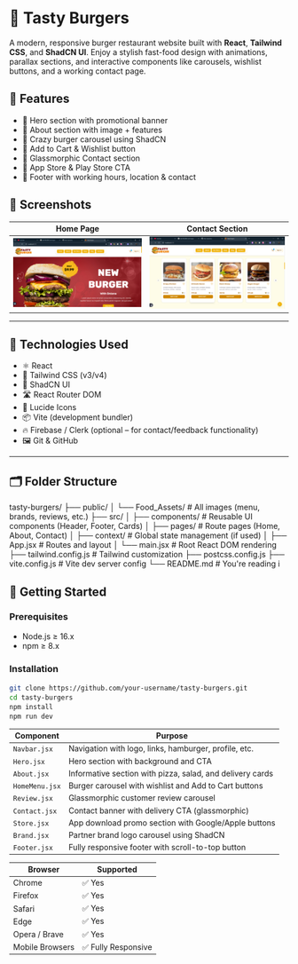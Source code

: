 # 🍔 Tasty Burgers

A modern, responsive burger restaurant website built with **React**, **Tailwind CSS**, and **ShadCN UI**. Enjoy a stylish fast-food design with animations, parallax sections, and interactive components like carousels, wishlist buttons, and a working contact page.

## 🚀 Features

- 🍕 Hero section with promotional banner
- 🥗 About section with image + features
- 🍔 Crazy burger carousel using ShadCN
- 🛒 Add to Cart & Wishlist button
- 🧊 Glassmorphic Contact section
- 📱 App Store & Play Store CTA
- 🧾 Footer with working hours, location & contact

## 📸 Screenshots

| Home Page                     | Contact Section                  |
| ----------------------------- | -------------------------------- |
| ![Home](/src/assets/hero.PNG) | ![Contact](/src/assets/menu.PNG) |

---

## 🧰 Technologies Used

- ⚛️ React
- 💨 Tailwind CSS (v3/v4)
- 🧩 ShadCN UI
- 🛣️ React Router DOM
- 🎨 Lucide Icons
- 📦 Vite (development bundler)
- 🔥 Firebase / Clerk (optional – for contact/feedback functionality)
- 🖼️ Git & GitHub

---

## 🗂️ Folder Structure

tasty-burgers/
├── public/
│ └── Food_Assets/ # All images (menu, brands, reviews, etc.)
├── src/
│ ├── components/ # Reusable UI components (Header, Footer, Cards)
│ ├── pages/ # Route pages (Home, About, Contact)
│ ├── context/ # Global state management (if used)
│ ├── App.jsx # Routes and layout
│ └── main.jsx # Root React DOM rendering
├── tailwind.config.js # Tailwind customization
├── postcss.config.js
├── vite.config.js # Vite dev server config
└── README.md # You're reading i

## 🚀 Getting Started

### Prerequisites

- Node.js ≥ 16.x
- npm ≥ 8.x

### Installation

```bash
git clone https://github.com/your-username/tasty-burgers.git
cd tasty-burgers
npm install
npm run dev
```

| Component      | Purpose                                                   |
| -------------- | --------------------------------------------------------- |
| `Navbar.jsx`   | Navigation with logo, links, hamburger, profile, etc.     |
| `Hero.jsx`     | Hero section with background and CTA                      |
| `About.jsx`    | Informative section with pizza, salad, and delivery cards |
| `HomeMenu.jsx` | Burger carousel with wishlist and Add to Cart buttons     |
| `Review.jsx`   | Glassmorphic customer review carousel                     |
| `Contact.jsx`  | Contact banner with delivery CTA (glassmorphic)           |
| `Store.jsx`    | App download promo section with Google/Apple buttons      |
| `Brand.jsx`    | Partner brand logo carousel using ShadCN                  |
| `Footer.jsx`   | Fully responsive footer with scroll-to-top button         |

| Browser         | Supported           |
| --------------- | ------------------- |
| Chrome          | ✅ Yes              |
| Firefox         | ✅ Yes              |
| Safari          | ✅ Yes              |
| Edge            | ✅ Yes              |
| Opera / Brave   | ✅ Yes              |
| Mobile Browsers | ✅ Fully Responsive |
